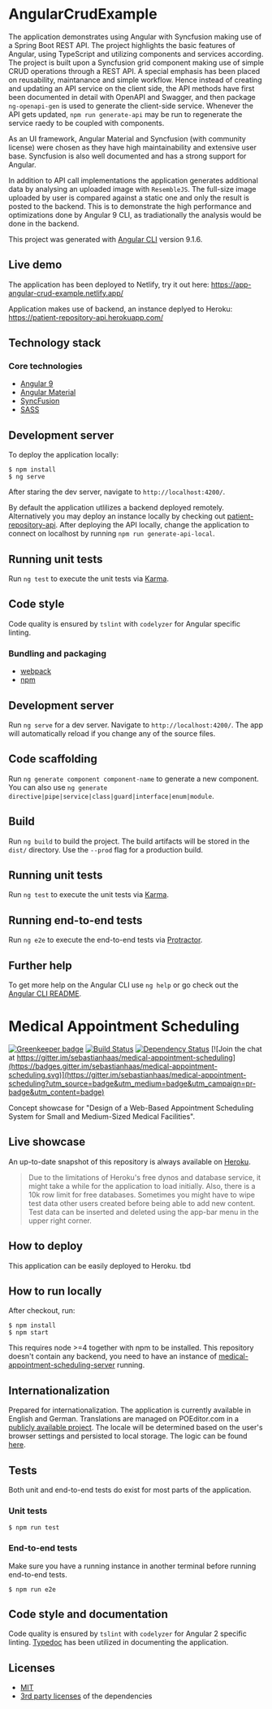 # AngularCrudExample

The application demonstrates using Angular with Syncfusion making use of a Spring Boot REST API. The project highlights the basic features of Angular, using TypeScript and utilizing components and services according. The project is built upon a Syncfusion grid component making use of simple CRUD operations through a REST API. A special emphasis has been placed on reusability, maintanance and simple workflow. Hence instead of creating and updating an API service on the client side, the API methods have first been documented in detail with OpenAPI and Swagger, and then package `ng-openapi-gen` is used to generate the client-side service. Whenever the API gets updated, `npm run generate-api` may be run to regenerate the service raedy to be coupled with components.

As an UI framework, Angular Material and Syncfusion (with community license) were chosen as they have high maintainability and extensive user base. Syncfusion is also well documented and has a strong support for Angular.

In addition to API call implementations the application generates additional data by analysing an uploaded image with `ResembleJS`. The full-size image uploaded by user is compared against a static one and only the result is posted to the backend. This is to demonstrate the high performance and optimizations done by Angular 9 CLI, as tradiationally the analysis would be done in the backend.

This project was generated with [Angular CLI](https://github.com/angular/angular-cli) version 9.1.6.

## Live demo

The application has been deployed to Netlify, try it out here:
https://app-angular-crud-example.netlify.app/

Application makes use of backend, an instance deplyed to Heroku:
https://patient-repository-api.herokuapp.com/

## Technology stack

### Core technologies

- [Angular 9](https://angular.io/)
- [Angular Material](https://material.angular.io/)
- [SyncFusion](https://www.syncfusion.com/products/communitylicense)
- [SASS](http://sass-lang.com/)

## Development server

To deploy the application locally:

```
$ npm install
$ ng serve
```

After staring the dev server, navigate to `http://localhost:4200/`.

By default the application utlilizes a backend deployed remotely. Alternatively you may deploy an instance locally by checking out [patient-repository-api](https://github.com/petterip/patient-repository-api). After deploying the API locally, change the application to connect on localhost by running `npm run generate-api-local`.

## Running unit tests

Run `ng test` to execute the unit tests via [Karma](https://karma-runner.github.io).

## Code style

Code quality is ensured by `tslint` with `codelyzer` for Angular specific linting.

### Bundling and packaging

- [webpack](https://webpack.github.io/)
- [npm](http://npmjs.com/)

## Development server

Run `ng serve` for a dev server. Navigate to `http://localhost:4200/`. The app will automatically reload if you change any of the source files.

## Code scaffolding

Run `ng generate component component-name` to generate a new component. You can also use `ng generate directive|pipe|service|class|guard|interface|enum|module`.

## Build

Run `ng build` to build the project. The build artifacts will be stored in the `dist/` directory. Use the `--prod` flag for a production build.

## Running unit tests

Run `ng test` to execute the unit tests via [Karma](https://karma-runner.github.io).

## Running end-to-end tests

Run `ng e2e` to execute the end-to-end tests via [Protractor](http://www.protractortest.org/).

## Further help

To get more help on the Angular CLI use `ng help` or go check out the [Angular CLI README](https://github.com/angular/angular-cli/blob/master/README.md).

# Medical Appointment Scheduling

[![Greenkeeper badge](https://badges.greenkeeper.io/sebastianhaas/medical-appointment-scheduling.svg)](https://greenkeeper.io/)
[![Build Status](https://travis-ci.org/sebastianhaas/medical-appointment-scheduling.svg?branch=master)](https://travis-ci.org/sebastianhaas/medical-appointment-scheduling)
[![Dependency Status](https://david-dm.org/sebastianhaas/medical-appointment-scheduling.svg)](https://david-dm.org/sebastianhaas/medical-appointment-scheduling)
[![Join the chat at https://gitter.im/sebastianhaas/medical-appointment-scheduling](https://badges.gitter.im/sebastianhaas/medical-appointment-scheduling.svg)](https://gitter.im/sebastianhaas/medical-appointment-scheduling?utm_source=badge&utm_medium=badge&utm_campaign=pr-badge&utm_content=badge)

Concept showcase for "Design of a Web-Based Appointment Scheduling System for Small and Medium-Sized Medical Facilities".

## Live showcase

An up-to-date snapshot of this repository is always available on [Heroku](https://scheduling-client.herokuapp.com).

> Due to the limitations of Heroku's free dynos and database service, it might take a while for the application to load initially. Also, there is a 10k row limit for free databases. Sometimes you might have to wipe test data other users created before being able to add new content. Test data can be inserted and deleted using the app-bar menu in the upper right corner.

## How to deploy

This application can be easily deployed to Heroku. tbd

## How to run locally

After checkout, run:

```
$ npm install
$ npm start
```

This requires node >=4 together with npm to be installed. This repository doesn't contain any backend, you need to have an instance of [medical-appointment-scheduling-server](https://github.com/sebastianhaas/medical-appointment-scheduling-server) running.

## Internationalization

Prepared for internationalization. The application is currently available in English and German. Translations are managed on POEditor.com in a [publicly available project](https://poeditor.com/projects/view?id=102821). The locale will be determined based on the user's browser settings and persisted to local storage. The logic can be found [here](https://github.com/sebastianhaas/medical-appointment-scheduling/blob/master/src/app/i18n-providers.ts#L47).

## Tests

Both unit and end-to-end tests do exist for most parts of the application.

### Unit tests

```
$ npm run test
```

### End-to-end tests

Make sure you have a running instance in another terminal before running end-to-end tests.

```
$ npm run e2e
```

## Code style and documentation

Code quality is ensured by `tslint` with `codelyzer` for Angular 2 specific linting. [Typedoc](https://github.com/TypeStrong/typedoc) has been utilized in documenting the application.

## Licenses

- [MIT](/LICENSE)
- [3rd party licenses](/LICENSE_3rdparty) of the dependencies
